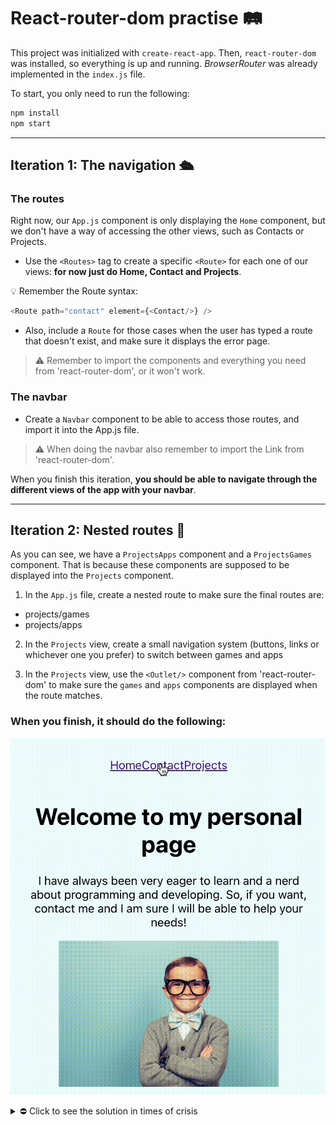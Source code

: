 # React-router-dom practise 🛤

This project was initialized with <code>create-react-app</code>. Then, <code>react-router-dom</code> was installed, so everything is up and running. *BrowserRouter* was already implemented in the <code>index.js</code> file.

To start, you only need to run the following:

```bash
npm install
npm start
```

---

## Iteration 1: The navigation 🛳

### The routes

Right now, our <code>App.js</code> component is only displaying the <code>Home</code> component, but we don't have a way of accessing the other views, such as Contacts or Projects.

- Use the `<Routes>` tag to create a specific `<Route>` for each one of our views: **for now just do Home, Contact and Projects**.

💡 Remember the Route syntax:
```js
<Route path="contact" element={<Contact/>} />
```

- Also, include a `Route` for those cases when the user has typed a route that doesn't exist, and make sure it displays the error page.

> ⚠️ Remember to import the components and everything you need from 'react-router-dom', or it won't work.

### The navbar

- Create a `Navbar` component to be able to access those routes, and import it into the App.js file.

> ⚠️ When doing the navbar also remember to import the Link from 'react-router-dom'.

When you finish this iteration, **you should be able to navigate through the different views of the app with your navbar**.

---

## Iteration 2: Nested routes 🪺

As you can see, we have a `ProjectsApps` component and a `ProjectsGames` component. That is because these components are supposed to be displayed into the `Projects` component.

1. In the `App.js` file, create a nested route to make sure the final routes are: 
- projects/games
- projects/apps

2. In the `Projects` view, create a small navigation system (buttons, links or whichever one you prefer) to switch between games and apps

3. In the `Projects` view, use the `<Outlet/>` component from 'react-router-dom' to make sure the `games` and `apps` components are displayed when the route matches.

### When you finish, it should do the following:

![](final.gif)


<details>
<summary> ⛔️ Click to see the solution in times of crisis</summary>

App.js
```js
import './App.css';
import { Routes, Route } from 'react-router-dom';
import Home from './views/Home';
import Contact from './views/Contact';
import Navbar from './components/Navbar';
import Projects from './views/Projects';
import ProjectsGames from './components/ProjectsGames';
import ProjectsApps from './components/ProjectsApps';
import ErrorPage from './views/ErrorPage';

function App() {
  return (
    <div className="App">
      <Navbar />
      <Routes>
        <Route path="/" element={<Home />} />
        <Route path="contact" element={<Contact />} />
        <Route path="projects" element={<Projects />}>
          <Route path="games" element={<ProjectsGames />} />
          <Route path="apps" element={<ProjectsApps />} />
        </Route>
        <Route path="*" element={<ErrorPage />} />
      </Routes>
    </div>
  );
}

export default App;
```

components/Navbar.jsx
```js
import React from 'react';
import { Link } from 'react-router-dom';

export default function Navbar() {
  return (
    <div>
      <Link to="/">Home</Link>
      <Link to="/contact">Contact</Link>
      <Link to="/projects">Projects</Link>
    </div>
  )
}
```

views/Projects.jsx
```js
import React from 'react';
import { Link, Outlet } from 'react-router-dom';

export default function Projects() {
  return (
    <div>
      <h1>My projects</h1>
      <p>I have separated my projects into two categories: games I have designed and developed, and applications I have programmed.</p>
      <nav>
        <ul>
          <li><Link to="/projects/games">See games</Link></li>
          <li><Link to="/projects/apps">See apps</Link></li>
        </ul>
      </nav>
      <Outlet />
    </div>
  )
}
```

</details>